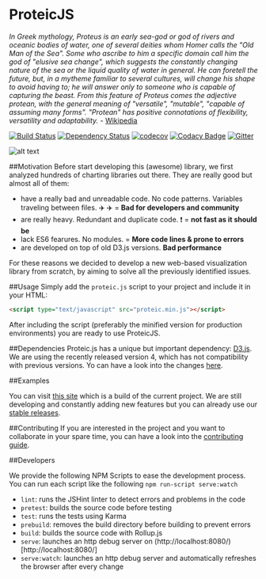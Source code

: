ProteicJS 
==============
_In Greek mythology, Proteus is an early sea-god or god of rivers and oceanic bodies of water, one of several deities whom Homer calls the "Old Man of the Sea". Some who ascribe to him a specific domain call him the god of "elusive sea change", which suggests the constantly changing nature of the sea or the liquid quality of water in general. He can foretell the future, but, in a mytheme familiar to several cultures, will change his shape to avoid having to; he will answer only to someone who is capable of capturing the beast. From this feature of Proteus comes the adjective protean, with the general meaning of "versatile", "mutable", "capable of assuming many forms". "Protean" has positive connotations of flexibility, versatility and adaptability._ - [Wikipedia](https://en.wikipedia.org/wiki/Proteus)

[![Build Status](https://travis-ci.org/proteus-h2020/proteic.svg?branch=master)](https://travis-ci.org/proteus-h2020/proteic)
[![Dependency Status](https://www.versioneye.com/user/projects/57ee106f16c630002a9a2022/badge.svg?style=flat-square)](https://www.versioneye.com/user/projects/57ee106f16c630002a9a2022)
[![codecov](https://codecov.io/gh/proteus-h2020/proteic/branch/development/graph/badge.svg)](https://codecov.io/gh/proteus-h2020/proteic/branch/development)
[![Codacy Badge](https://api.codacy.com/project/badge/Grade/4e39876ac5324eba8035c6f5ec95b52b)](https://www.codacy.com/app/0xnacho/proteic?utm_source=github.com&amp;utm_medium=referral&amp;utm_content=proteus-h2020/proteic&amp;utm_campaign=Badge_Grade)
[![Gitter](https://img.shields.io/gitter/room/proteus-h2020/proteic.svg?maxAge=2592000)](https://gitter.im/proteus-h2020/proteic)

![alt text](https://github.com/proteus-h2020/proteic/blob/development/images/proteo.jpg "Proteic.js")


##Motivation
Before start developing this (awesome) library, we first analyzed hundreds of charting libraries out there. They are really good but almost all of them:
* have a really bad and unreadable code. No code patterns. Variables traveling between files. :airplane: :airplane: = **Bad for developers and community**
* are really heavy. Redundant and duplicate code. :heavy_exclamation_mark: = **not fast as it should be**
* lack ES6 fearures. No modules. = **More code lines & prone to errors**
* are developed on top of old D3.js versions. **Bad performance**


For these reasons we decided to develop a new web-based visualization library from scratch, by aiming to solve all the previously identified issues.

##Usage
Simply add the ``proteic.js`` script to your project and include it in your HTML:
```html
<script type="text/javascript" src="proteic.min.js"></script>
```
After including the script (preferably the minified version for production environments) you are ready to use ProteicJS.

##Dependencies
Proteic.js has a unique but important dependency: <a href="https://d3js.org/">D3.js</a>. We are using the recently released version 4, which has not compatibility with previous versions. Yo can have a look into the changes <a href="https://github.com/d3/d3/blob/master/CHANGES.md">here</a>.

##Examples

You can visit <a href="https://proteus-h2020.github.io/proteic">this site</a> which is a build of the current project. We are still developing and constantly adding new  features but you can already use our <a href="https://github.com/proteus-h2020/proteic/releases">stable releases</a>.


##Contributing
If you are interested in the project and you want to collaborate in your spare time, you can have a look into the <a href="https://github.com/proteus-h2020/proteic/blob/development/CONTRIBUTING.md">contributing guide</a>.


##Developers

We provide the following NPM Scripts to ease the development process. You can run each script like the following `npm run-script serve:watch`

- `lint`: runs the JSHint linter to detect errors and problems in the code
- `pretest`: builds the source code before testing
- `test`: runs the tests using Karma
- `prebuild`: removes the build directory before building to prevent errors
- `build`: builds the source code with Rollup.js
- `serve`: launches an http debug server on (http://localhost:8080/)[http://localhost:8080/] 
- `serve:watch`: launches an http debug server and automatically refreshes the browser after every change


